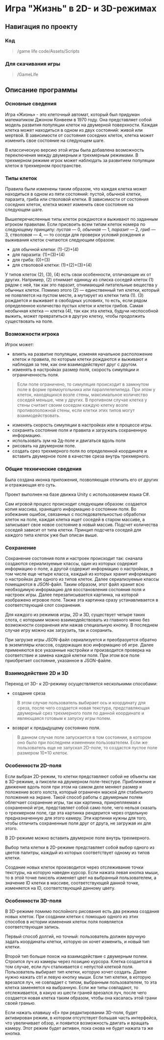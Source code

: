 # Игра "Жизнь" в 2D- и 3D-режимах
## Навигация по проекту
### Код
> /game life code/Assets/Scripts
### Для скачивания игры
> /GameLife
## Описание программы

### Основные сведения
Игра «Жизнь» - это клеточный автомат, который был придуман математиком Джоном Конвеем в 1970 году. Она представляет собой модель развития популяции клеток на двумерной поверхности.
Каждая клетка может находиться в одном из двух состояний: живой или мертвой. В зависимости от состояния соседних клеток, клетка может изменить свое состояние на следующем шаге.

В классическую версию этой игры была добавлена возможность переключения между двумерным и трехмерным режимами.
В трехмерном режиме игрок может наблюдать за развитием популяции клеток в трехмерном пространстве.

### Типы клеток
Правила были изменены таким образом, что каждая клетка может находиться в одном из пяти состояний: пустой, обычной клетки, паразита, гриба или стволовой клетки.
В зависимости от состояния соседних клеток, клетка может изменить свое состояние на следующем шаге.

Вышеперечисленные типы клеток рождаются и выживают по заданным игроком правилам. Если присвоить всем типам клеток номера по следующему принципу: 
*пустая* — 0, *обычная* — 1, *паразит* — 2, *гриб* — 3, *стволовая* — 4, — то соседи для проверки условий рождения и выживания клеток считаются следующим образом:
- для обычной клетки: (1)-(2)+(4)
- для паразита: (1)+(3)+(4)
- для гриба: (0)+(3)
- для стволовой клетки: (1)+(2)+(3)+(4)

У типов клеток (2), (3), (4) есть свои особенности, отличающие их от других. Например, (2) отнимает единицу из списка соседей клеток (1) рядом с ней, 
так как это паразит, отнимающий питательные вещества у обычных клеток. Помимо этого (2) — единственный тип клетки, который не появляется на пустом месте, 
а мутирует из клетки типа (1). (3) рождается и выживает в свободных условиях, то есть, если рядом определенное количество пустых клеток и клеток грибов. 
Самая необычная клетка — клетка (4), так как эта клетка, будучи неспособной выжить, может превратиться в другую клетку, чтобы продолжить существовать на поле.

### Возможности игрока
Игрок может:
- влиять на развитие популяции, изменяя начальное расположение клеток и правила, по которым клетки рождаются и выживают и наблюдая за тем, как они взаимодействуют друг с другом.
- изменять в настройках размер поля, скорость симуляции и ограниченность поля.
> Если поле ограничено, то симуляция происходит в замкнутом поле в форме прямоугольника или параллелепипеда. При этом у клеток, находящихся возле стены, максимальное количество соседей
меньше, чем у других. В противном случае клетка у стены считает своим соседом каждую клетку возле противоположной стены, если клетки этих типов могут взаимодействовать.
- изменять скорость симуляции в настройках или в процессе игры.
- сохранять состояние поля и правила и загружать сохраненную информацию.
- использовать зум на 2д-поле и двигаться вдоль поля
- рисовать на двумерном поле.
- создать срез трехмерного поля по определенной координате и вставить двумерное поле в качестве среза внутрь трехмерного.

### Общие технические сведения
Была создана иконка приложения, позволяющая отличить его от других и отражающая его суть.

Проект выполнен на базе движка Unity с использованием языка С#.

Сам игровой процесс происходит следующим образом: создается копия массива, хранящего информацию о состоянии поля. Во избежание ошибок, связанных с последовательностью обработки клеток на поле, 
каждая клетка ищет соседей в старом массиве, а записывает свое новое состояние в новый массив. Подсчет количества соседей зависит от типа клетки. Принцип подсчета соседей для каждого типа клеток 
уже был описан выше.

### Сохранение
Сохранение состояния поля и настроек происходит так: сначала создаются сериализуемые классы, один из которых содержит информацию о поле, а другой содержит информацию о настройках, в том числе еще 
четыре класса, каждый из которых хранит информацию о настройках для одного из типов клеток. Далее сериализуемые классы помещаются в *JSON*-файл. Таким образом, этот файл хранит всю необходимую 
информацию для восстановления состояния поля и настроек игры. Далее перезаписывается картинка, на которой изображено игровое поле. Также эта картинка сразу устанавливается в соответствующий слот сохранения.

Для каждого из режимов игры, 2D и 3D, существует четыре таких слота, с которыми можно взаимодействовать из главного меню без возможности сохранения или нажав специальную кнопку. В последнем случае игру 
можно как загрузить, так и сохранить.

При загрузке игры *JSON*-файл сериализуется и преобразуется обратно в экземпляры классов, содержащих всю информацию об игре. Далее применяются все указанные настройки и производится проверка на соответствие 
и замена каждой клетки поля. При этом все поле приобретает состояние, указанное в JSON-файле.

### Взаимодействие 2D и 3D
Переход от 3D- к 2D-режиму осуществляется несколькими способами:
- создание среза
> В этом случае пользователь выбирает ось и координату для среза, после чего создается новая текстура, представляющая двумерный срез трехмерного поля по данной координате и являющаяся готовым к запуску игры 
полем.
- возврат к предыдущему состоянию поля.
> В данном случае поле запускается в том состоянии, в котором оно было при последнем изменении пользователем. Если же пользователь еще не запускал 2D-поле, то создастся пустое поле размером 10*10 клеток.

### Особенности 2D-поля
Если выбран 2D-режим, то клетки представляют собой не объекты как в 3D-режиме, а пиксели на двумерном поле-текстуре. Приближение и движение вдоль поля при этом на самом деле меняют размер и положение 
всего холста, который ограничен маской для стабильного положения на экране. Такой способ работы с двумерным полем облегчает сохранение игры, так как картинка, прикрепляемая к сохраненной игре, 
представляет собой само поле, чего нельзя сказать о трехмерном поле, где эта картинка рендерится через отдельную предназначенную для этого камеру. Эти картинки нужны для того, чтобы отличить 
сохраненные поля друг от друга, не загружая их для этого.

В 2D-режиме можно вставить двумерное поле внутрь трехмерного.

Выбор типа клетки в 2D-режиме представляет собой выбор одного из цветов палитры, каждый из которых соответствует одному из типов клетки.

Создание новых клеток производится через отслеживание точки текстуры, на которую наведен курсор. Если нажата левая кнопка мыши, то в этой точке пиксель изменяет цвет на выбранный пользователем, 
а значение ID клетки в массиве, соответствующей данной точке, изменяется на ID, соответствующий данному цвету.

### Особенности 3D-поля
В 3D-режиме помимо послойного рисования есть два режима создания новых клеток. При создании клетки с помощью одного из этих способов в истории изменения клеток поля появляется соответствующая запись. 

Первый способ долгий, но точный: пользователь должен вручную задать координаты клетки, которую он хочет изменить, и новый тип клетки.

Второй тип больше похож на взаимодействие с двумерным полем. Строится луч из камеры через позицию курсора. Клетка создается в том случае, если луч сталкивается с непустой клеткой поля. Пользователь 
выбирает тип клетки, которую хочет создать. Далее нужно нажать ctrl и левую кнопку мыши. Если тип клетки, в которую врезался луч, не совпадает с типом, выбранным пользователем, то эта клетка заменяется 
на выбранную. Если же типы совпадают, то отслеживается, в какую из шести граней врезался луч, после чего создается новая клетка таким образом, чтобы она касалась этой грани своей гранью.

Если нажать клавишу «E» при редактировании 3D-поля, будет активирован режим, в котором отсутствует большая часть интерфейса, что увеличивает обзор, и появится возможность двигать и вращать камеру. 
Этот режим будет активен, пока снова не будет нажата та же кнопка.
